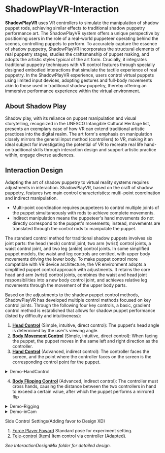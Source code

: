 # ShadowPlayVR-Interaction

**ShadowPlayVR**   uses VR controllers to simulate the manipulation of shadow puppet rods, achieving similar effects to traditional shadow puppetry performance art. The ShadowPlayVR  system offers a unique perspective by positioning users in the role of a real-world puppeteer operating behind the scenes, controlling puppets to perform. To accurately capture the essence of shadow puppetry, ShadowPlayVR incorporates the structural elements of real puppetry stages, studies the craftsmanship of puppet making, and adopts the artistic styles typical of the art form. Crucially, it integrates traditional puppetry techniques with VR control features through specially designed embodied interactions that simulate the tactile experience of real puppetry. In the ShadowPlayVR experience, users control virtual puppets using limited input devices, adopting gestures and full-body movements akin to those used in traditional shadow puppetry, thereby offering an immersive performance experience within the virtual environment.


## About Shadow Play

Shadow play, with its reliance on puppet manipulation and visual storytelling, recognized in the UNESCO Intangible Cultural Heritage list,  presents an exemplary case of how VR can extend traditional artistic practices into the digital realm. The art form's emphasis on manipulation closely mirrors the general input method (controllers) to VR, making it an ideal subject for investigating the potential of VR to recreate real life hand-on traditional skills through interaction design and support artistic practice within, engage diverse audiences.


## Interaction Design

Adapting the art of shadow puppetry to virtual reality systems requires adjustments in interaction. ShadowPlayVR, based on the craft of shadow puppetry, features two main control characteristics: multi-point coordination and indirect manipulation. 
- Multi-point coordination requires puppeteers to control multiple joints of the puppet simultaneously with rods to achieve complete movements. 
- Indirect manipulation means the puppeteer's hand movements do not directly correspond to the puppet's movements; instead, movements are translated through the control rods to manipulate the puppet. 

The standard control method for traditional shadow puppets involves six joint parts: the head (neck) control joint, two arm (wrist) control joints, a waist control joint, and two leg (ankle) control joints.  In some simplified puppet models, the waist and leg controls are omitted, with upper body movements driving the lower body. To make puppet control more compatible with VR device architecture, the VR environment adopts a simplified puppet control approach with adjustments. It retains the core head and arm (wrist) control joints, combines the waist and head joint responsibilities into a new body control joint, and achieves relative leg movements through the movement of the upper body parts.

Based on the adjustments to the shadow puppet control methods, ShadowPlayVR has developed multiple control methods focused on key control joints. Through the following four key controls, a basic, gradient control method is established that allows for shadow puppet performance (listed by difficulty and intuitiveness):


1.	[**Head Control**](https://github.com/CidsHo/ShadowPlayVR-Interaction/blob/main/InteractionDesignMix/MoveWithElevation.cs) (Simple, intuitive, direct control): The puppet's head angle is determined by the user's viewing angle.
2.	[**Body Movement Control**](https://github.com/CidsHo/ShadowPlayVR-Interaction/blob/main/InteractionDesignMix/ObjectPositionBasedOnCameraMovement.cs) (Simple, intuitive, direct control): When facing the puppet, the puppet moves in the same left and right direction as the controller.
3.	[**Hand Control**](https://github.com/CidsHo/ShadowPlayVR-Interaction/blob/main/InteractionDesignMix/FollowControllerXY.cs) (Advanced, indirect control): The controller faces the screen, and the point where the controller faces on the screen is the corresponding control point for the puppet.

<details>
<summary>Demo-HandControl</summary>
<pre><code>

<p align="center">
    <br>
    <img src="Images/Pic-TopL.png" width="100%"/>
    <br>
</p>

<p align="center">
    <br>
    <img src="Images/Pic-MidL.png" width="100%"/>
    <br>
</p>

<p align="center">
    <br>
    <img src="Images/Pic-BottomL.png" width="100%"/>
    <br>
</p>

<p align="center">
    <br>
    <img src="Images/Pic-Left.png" width="100%"/>
    <br>
</p>

<p align="center">
    <br>
    <img src="Images/Pic-Right.png" width="100%"/>
    <br>
</p>

</code></pre>
</details>

4.	[**Body Flipping Control**](https://github.com/CidsHo/ShadowPlayVR-Interaction/blob/main/InteractionDesignMix/FlipOnControllerSwitch.cs) (Advanced, indirect control): The controller must cross hands, causing the distance between the two controllers in hand to exceed a certain value, after which the puppet performs a mirrored flip

<details>
<summary>Demo-Rigging</summary>
<pre><code>

<p align="center">
    <br>
    <img src="Images/Pic-Demo.png" width="50%"/>
    <br>
</p>

</code></pre>
</details>

<details>
<summary>Demo-inCam</summary>
<pre><code>

<p align="center">
    <br>
    <img src="Images/Pic-DemoinCam1.jpg" width="50%"/>
    <br>
</p>

<p align="center">
    <br>
    <img src="Images/Pic-DemoinCam2.jpg" width="50%"/>
    <br>
</p>

</code></pre>
</details>



Side Control Settings(Adding favor to Design XD)
1. [Force Player Foward](https://github.com/CidsHo/ShadowPlayVR-Interaction/blob/main/InteractionDesignMix/ForcePlayerForward.cs) Standard pose for experiment setting.
2. [Tele-control (Item)](https://github.com/CidsHo/ShadowPlayVR-Interaction/blob/main/InteractionDesignMix/MoveObjectWithController.cs) Item control via controller (Adapted).

*See InteractionDesignMix folder for detailed design.*
